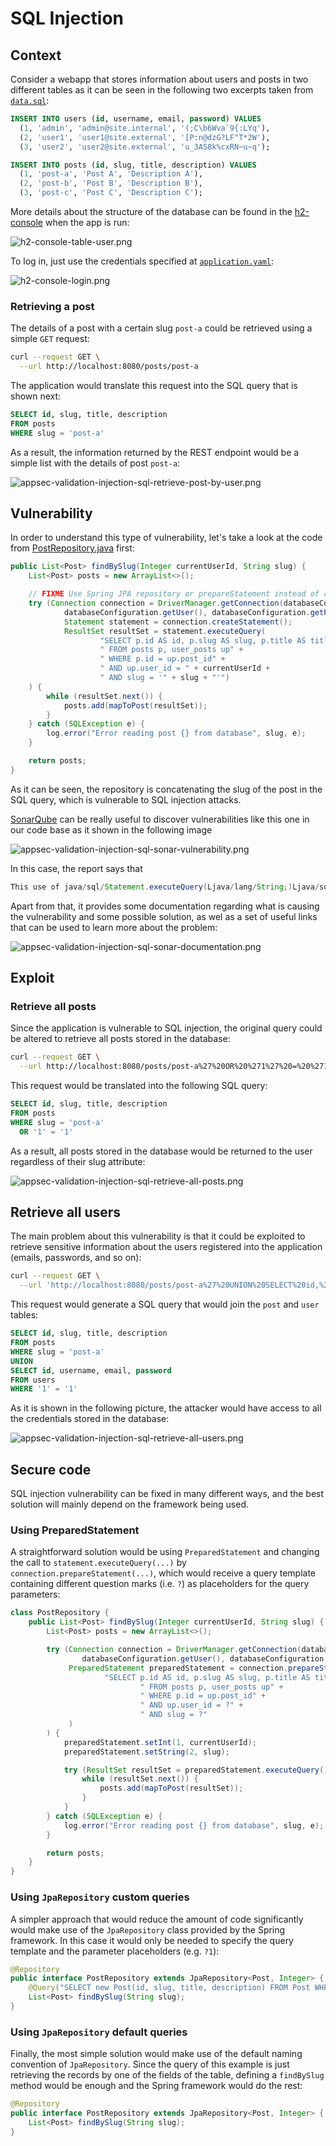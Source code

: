 # SQL Injection

## Context

Consider a webapp that stores information about users and posts in two different tables as it can be seen in the following two excerpts taken from [`data.sql`](src/main/resources/data.sql):

```sql
INSERT INTO users (id, username, email, password) VALUES
  (1, 'admin', 'admin@site.internal', '(;C\b6Wva`9{:LYq'),
  (2, 'user1', 'user1@site.external', '[P:n@dzG?LF"T*2W'),
  (3, 'user2', 'user2@site.external', 'u_3AS8k%cxRN~u~q');
```

```sql
INSERT INTO posts (id, slug, title, description) VALUES
  (1, 'post-a', 'Post A', 'Description A'),
  (2, 'post-b', 'Post B', 'Description B'),
  (3, 'post-c', 'Post C', 'Description C');
```

More details about the structure of the database can be found in the [h2-console](http://localhost:8080/h2-console/login.jsp) when the app is run:

![h2-console-table-user.png](README/h2-console-table-user.png)

To log in, just use the credentials specified at [`application.yaml`](`src/main/java/resources/application.yaml`):

![h2-console-login.png](README/h2-console-login.png)

### Retrieving a post

The details of a post with a certain slug `post-a` could be retrieved using a simple `GET` request:

```bash
curl --request GET \
  --url http://localhost:8080/posts/post-a
```

The application would translate this request into the SQL query that is shown next:

```sql
SELECT id, slug, title, description
FROM posts
WHERE slug = 'post-a'
```

As a result, the information returned by the REST endpoint would be a simple list with the details of post `post-a`:

![appsec-validation-injection-sql-retrieve-post-by-user.png](README/appsec-validation-injection-sql-retrieve-post-by-user.png)

## Vulnerability

In order to understand this type of vulnerability, let's take a look at the code from [PostRepository.java](src/main/java/internal/appsec/validation/injection/sql/post/PostRepository.java) first:

```java
public List<Post> findBySlug(Integer currentUserId, String slug) {
    List<Post> posts = new ArrayList<>();

    // FIXME Use Spring JPA repository or prepareStatement instead of createStatement
    try (Connection connection = DriverManager.getConnection(databaseConfiguration.getUrl(),
            databaseConfiguration.getUser(), databaseConfiguration.getPassword());
            Statement statement = connection.createStatement();
            ResultSet resultSet = statement.executeQuery(
                    "SELECT p.id AS id, p.slug AS slug, p.title AS title, p.description AS description" +
                    " FROM posts p, user_posts up" +
                    " WHERE p.id = up.post_id" +
                    " AND up.user_id = " + currentUserId +
                    " AND slug = '" + slug + "'")
    ) {
        while (resultSet.next()) {
            posts.add(mapToPost(resultSet));
        }
    } catch (SQLException e) {
        log.error("Error reading post {} from database", slug, e);
    }

    return posts;
}
```

As it can be seen, the repository is concatenating the slug of the post in the SQL query, which is vulnerable to SQL injection attacks.

[SonarQube](https://www.sonarqube.org/) can be really useful to discover vulnerabilities like this one in our code base as it shown in the following image

![appsec-validation-injection-sql-sonar-vulnerability.png](README/appsec-validation-injection-sql-sonar-vulnerability.png)

In this case, the report says that

```java
This use of java/sql/Statement.executeQuery(Ljava/lang/String;)Ljava/sql/ResultSet; can be vulnerable to SQL injection
```

Apart from that, it provides some documentation regarding what is causing the vulnerability and some possible solution, as wel as a set of useful links that can be used to learn more about the problem:

![appsec-validation-injection-sql-sonar-documentation.png](README/appsec-validation-injection-sql-sonar-documentation.png)


## Exploit

### Retrieve all posts

Since the application is vulnerable to SQL injection, the original query could be altered to retrieve all posts stored in the database:

```bash
curl --request GET \
  --url http://localhost:8080/posts/post-a%27%20OR%20%271%27%20=%20%271
```

This request would be translated into the following SQL query:

```sql
SELECT id, slug, title, description
FROM posts
WHERE slug = 'post-a'
  OR '1' = '1'
```

As a result, all posts stored in the database would be returned to the user regardless of their slug attribute:

![appsec-validation-injection-sql-retrieve-all-posts.png](README/appsec-validation-injection-sql-retrieve-all-posts.png)

## Retrieve all users

The main problem about this vulnerability is that it could be exploited to retrieve sensitive information about the users registered into the application (emails, passwords, and so on):

```bash
curl --request GET \
  --url 'http://localhost:8080/posts/post-a%27%20UNION%20SELECT%20id,%20username,%20email,%20password%20FROM%20users%20WHERE%20%271%27=%20%271'
```

This request would generate a SQL query that would join the `post` and `user` tables:

```sql
SELECT id, slug, title, description
FROM posts
WHERE slug = 'post-a'
UNION
SELECT id, username, email, password
FROM users
WHERE '1' = '1'
```

As it is shown in the following picture, the attacker would have access to all the credentials stored in the database:

![appsec-validation-injection-sql-retrieve-all-users.png](README/appsec-validation-injection-sql-retrieve-all-users.png)

## Secure code

SQL injection vulnerability can be fixed in many different ways, and the best solution will mainly depend on the framework being used.

### Using PreparedStatement

A straightforward solution would be using `PreparedStatement` and changing the call to  `statement.executeQuery(...)` by `connection.prepareStatement(...)`, which would receive a query template containing different question marks (i.e. `?`) as placeholders for the query parameters:

```java
class PostRepository {
    public List<Post> findBySlug(Integer currentUserId, String slug) {
        List<Post> posts = new ArrayList<>();

        try (Connection connection = DriverManager.getConnection(databaseConfiguration.getUrl(),
                databaseConfiguration.getUser(), databaseConfiguration.getPassword());
             PreparedStatement preparedStatement = connection.prepareStatement(
                     "SELECT p.id AS id, p.slug AS slug, p.title AS title, p.description AS description" +
                             " FROM posts p, user_posts up" +
                             " WHERE p.id = up.post_id" +
                             " AND up.user_id = ?" +
                             " AND slug = ?"
             )
        ) {
            preparedStatement.setInt(1, currentUserId);
            preparedStatement.setString(2, slug);

            try (ResultSet resultSet = preparedStatement.executeQuery()) {
                while (resultSet.next()) {
                    posts.add(mapToPost(resultSet));
                }
            }
        } catch (SQLException e) {
            log.error("Error reading post {} from database", slug, e);
        }

        return posts;
    }
}
```

### Using `JpaRepository` custom queries

A simpler approach that would reduce the amount of code significantly would make use of the `JpaRepository` class provided by the Spring framework. In this case it would only be needed to specify the query template and the parameter placeholders (e.g. `?1`):

```java
@Repository
public interface PostRepository extends JpaRepository<Post, Integer> {
    @Query("SELECT new Post(id, slug, title, description) FROM Post WHERE slug = ?1")
    List<Post> findBySlug(String slug);
}
```

### Using `JpaRepository` default queries

Finally, the most simple solution would make use of the default naming convention of `JpaRepository`. Since the query of this example is just retrieving the records by one of the fields of the table, defining a `findBySlug` method would be enough and the Spring framework would do the rest:

```java
@Repository
public interface PostRepository extends JpaRepository<Post, Integer> {
    List<Post> findBySlug(String slug);
}
```
